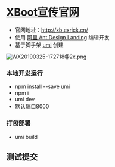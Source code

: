 # [XBoot宣传官网](http://xb.exrick.cn)
- 官网地址：http://xb.exrick.cn/
- 使用 [阿里 Ant Design Landing](https://landing.ant.design/index-cn) 编辑开发
- 基于脚手架 [umi](https://landing.ant.design/docs/use/umi) 创建

![WX20190325-172718@2x.png](https://i.loli.net/2019/03/25/5c989f0514a40.png)

### 本地开发运行
- npm install --save umi
- npm i
- umi dev
- 默认端口8000
### 打包部署
- umi build


## 测试提交